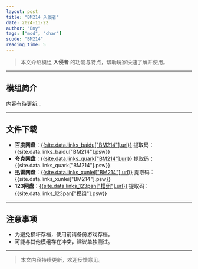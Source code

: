 ```yaml
---
layout: post
title: "BM214 入侵者"
date: 2024-11-22
author: "Bny"
tags: ["mod", "char"]
scode: "BM214"
reading_time: 5
---
```


> 本文介绍模组 **入侵者** 的功能与特点，帮助玩家快速了解并使用。

---

## 模组简介

内容有待更新...

---

## 文件下载
- **百度网盘**：[{{site.data.links_baidu["BM214"].url}}]({{site.data.links_baidu["BM214"].url}}) 提取码：{{site.data.links_baidu["BM214"].psw}}
- **夸克网盘**：[{{site.data.links_quark["BM214"].url}}]({{site.data.links_quark["BM214"].url}}) 提取码：{{site.data.links_quark["BM214"].psw}}
- **迅雷网盘**：[{{site.data.links_xunlei["BM214"].url}}]({{site.data.links_xunlei["BM214"].url}}) 提取码：{{site.data.links_xunlei["BM214"].psw}}
- **123网盘**：[{{site.data.links_123pan["模组"].url}}]({{site.data.links_123pan["模组"].url}}) 提取码：{{site.data.links_123pan["模组"].psw}}

---

## 注意事项
- 为避免损坏存档，使用前请备份游戏存档。
- 可能与其他模组存在冲突，建议单独测试。

---

> 本文内容持续更新，欢迎反馈意见。
